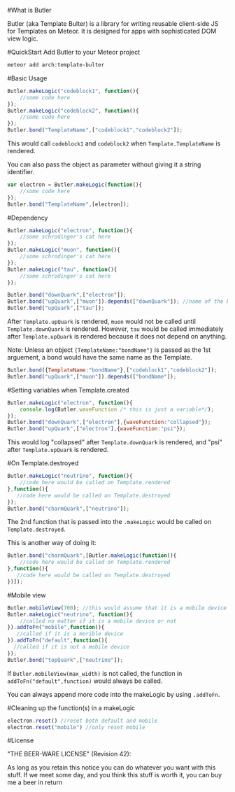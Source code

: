 #What is Butler

Butler (aka Template Bulter) is a library for writing reusable client-side JS for Templates on Meteor. It is designed for apps with sophisticated DOM view logic.

#QuickStart
Add Butler to your Meteor project
```bash
meteor add arch:template-bulter
```


#Basic Usage


```javascript
Butler.makeLogic("codeblock1", function(){
    //some code here
});
Butler.makeLogic("codeblock2", function(){
    //some code here
});
Butler.bond("TemplateName",["codeblock1","codeblock2"]); 
```

This would call `codeblock1` and `codeblock2` when `Template.TemplateName` is rendered.

You can also pass the object as parameter without giving it a string identifier.
```javascript
var electron = Butler.makeLogic(function(){
    //some code here
});
Butler.bond("TemplateName",[electron]); 
```

#Dependency
```javascript
Butler.makeLogic("electron", function(){
    //some schrodinger's cat here
});
Butler.makeLogic("muon", function(){
    //some schrodinger's cat here
});
Butler.makeLogic("tau", function(){
    //some schrodinger's cat here
});

Butler.bond("downQuark",["electron"]);
Butler.bond("upQuark",["muon"]).depends(["downQuark"]); //name of the bond(s) to depend on
Butler.bond("upQuark",["tau"]);
```
After `Template.upQuark` is rendered, `muon` would not be called until `Template.downQuark` is rendered. However, `tau` would be called immediately after `Template.upQuark` is rendered because it does not depend on anything.


Note: Unless an object `{TemplateName:"bondName"}` is passed as the 1st arguement, a bond would have the same name as the Template.

```javascript
Butler.bond({TemplateName:"bondName"},["codeblock1","codeblock2"]);
Butler.bond("upQuark",["muon"]).depends(["bondName"]);
```

#Setting variables when Template.created
```javascript
Butler.makeLogic("electron", function(){
    console.log(Butler.waveFunction /* this is just a variable*/);
});
Butler.bond("downQuark",["electron"],{waveFunction:"collapsed"});
Butler.bond("upQuark",["electron"],{waveFunction:"psi"});
```
This would log "collapsed" after `Template.downQuark` is rendered, and "psi" after `Template.upQuark` is rendered.

#On Template.destroyed

```javascript
Butler.makeLogic("neutrino", function(){
    //code here would be called on Template.rendered
},function(){
   //code here would be called on Template.destroyed
});
Butler.bond("charmQuark",["neutrino"]); 
```

The 2nd function that is passed into the `.makeLogic` would be called on `Template.destroyed`.

This is another way of doing it:

```javascript
Butler.bond("charmQuark",[Butler.makeLogic(function(){
    //code here would be called on Template.rendered
},function(){
   //code here would be called on Template.destroyed
})]); 
```

#Mobile view

```javascript
Butler.mobileView(700); //this would assume that it is a mobile device if the window's width is smaller than 700px
Butler.makeLogic("neutrino", function(){
    //called no matter if it is a mobile device or not
}).addToFn("mobile",function(){
   //called if it is a morible device
}).addToFn("default",function(){
  //called if it is not a mobile device
});
Butler.bond("topQuark",["neutrino"]); 
```

If `Butler.mobileView(max_width)` is not called, the function in `addToFn("default",function)` would always be called. 

You can always append more code into the makeLogic by using `.addToFn`.

#Cleaning up the function(s) in a makeLogic
```javascript
electron.reset() //reset both default and mobile
electron.reset("mobile") //only reset mobile
```

#License

"THE BEER-WARE LICENSE" (Revision 42):

As long as you retain this notice you can do whatever you want with this stuff. If we meet some day, and you think this stuff is worth it, you can buy me a beer in return